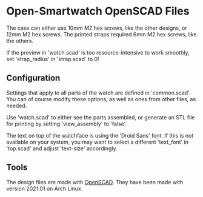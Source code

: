 # Open-Smartwatch OpenSCAD Files

The case can either use 10mm M2 hex screws, like the other designs, or 12mm M2 hex screws.
The printed straps required 6mm M2 hex screws, like the others.

If the preview in 'watch.scad' is too resource-intensive to work smoothly, set 'strap_radius' in 'strap.scad' to 0!

## Configuration

Settings that apply to all parts of the watch are defined in 'common.scad'.
You can of course modify these options, as well as ones from other files, as needed.

Use 'watch.scad' to either see the parts assembled, or generate an STL file for printing by setting 'view_assembly' to 'false'.

The text on top of the watchface is using the 'Droid Sans' font.
If this is not available on your system, you may want to select a different 'text_font' in 'top.scad' and adjust 'text-size' accordingly.

## Tools

The design files are made with [OpenSCAD](https://openscad.org/).
They have been made with version 2021.01 on Arch Linux.

